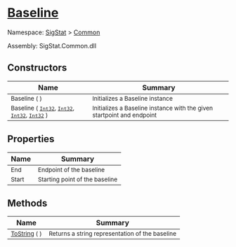 # [Baseline](./Baseline.md)

Namespace: [SigStat]() > [Common](./README.md)

Assembly: SigStat.Common.dll


## Constructors

| Name | Summary | 
| --- | --- | 
| <sub>Baseline (  )</sub><div style="z-index: 1; position: absolute;"><img width=200 style="max-height:100%;max-width:100%;"/></div>| <sub>Initializes a Baseline instance</sub>| <br>
| <sub>Baseline ( [`Int32`](https://docs.microsoft.com/en-us/dotnet/api/System.Int32), [`Int32`](https://docs.microsoft.com/en-us/dotnet/api/System.Int32), [`Int32`](https://docs.microsoft.com/en-us/dotnet/api/System.Int32), [`Int32`](https://docs.microsoft.com/en-us/dotnet/api/System.Int32) )</sub><div style="z-index: 1; position: absolute;"><img width=200 style="max-height:100%;max-width:100%;"/></div>| <sub>Initializes a Baseline instance with the given startpoint and endpoint</sub>| <br>


## Properties

| Name | Summary | 
| --- | --- | 
| <sub>End</sub><div style="z-index: 1; position: absolute;"><img width=200 style="max-height:100%;max-width:100%;"/></div>| <sub>Endpoint of the baseline</sub>| <br>
| <sub>Start</sub><div style="z-index: 1; position: absolute;"><img width=200 style="max-height:100%;max-width:100%;"/></div>| <sub>Starting point of the baseline</sub>| <br>


## Methods

| Name | Summary | 
| --- | --- | 
| <sub>[ToString](./Methods/Baseline-100663334.md) (  )</sub><div style="z-index: 1; position: absolute;"><img width=200 style="max-height:100%;max-width:100%;"/></div>| <sub>Returns a string representation of the baseline</sub>| <br>


